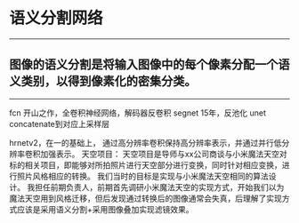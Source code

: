 # 语义分割网络
***
## 图像的语义分割是将输入图像中的每个像素分配一个语义类别，以得到像素化的密集分类。
***
fcn 开山之作，全卷积神经网络，解码器反卷积
segnet 15年，反池化
unet concatenate到对应上采样层

hrnetv2，在一的基础上，
通过高分辨率卷积保持高分辨率表示，并通过并行低分辨率卷积加强表示。
天空项目：
天空项目是导师与xx公司商谈与小米魔法天空对标的相关项目，即能够对所拍照片进行天空部分进行变换，同时针对相应变换，进行照片风格相应的转换。
我们当时的目标是实现与小米魔法天空相同的算法设计。
我担任前期负责人，前期首先调研小米魔法天空的实现方式，开始我们以为魔法天空用到风格迁移，但后发现通过转换后的图像通常会失真，后理解了实现方式应该是采用语义分割+采用图像叠加实现滤镜效果。
